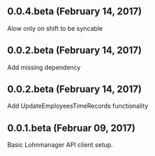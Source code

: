 ## 0.0.4.beta (February 14, 2017)

Alow only on shift to be syncable

## 0.0.2.beta (February 14, 2017)

Add missing dependency

## 0.0.2.beta (February 14, 2017)

Add UpdateEmployeesTimeRecords functionality

## 0.0.1.beta (Februar 09, 2017)

Basic Lohnmanager API client setup.
